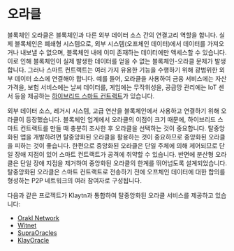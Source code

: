 # 오라클

블록체인 오라클은 블록체인과 다른 외부 데이터 소스 간의 연결고리 역할을 합니다. 실제 블록체인은 폐쇄형 시스템으로, 외부 시스템(오프체인 데이터)에서 데이터를 가져오거나 내보낼 수 없으며, 블록체인 내에 이미 존재하는 데이터에만 액세스할 수 있습니다. 이로 인해 블록체인이 실제 발생한 데이터를 얻을 수 없는 블록체인-오라클 문제가 발생합니다. 그러나 스마트 컨트랙트는 여러 가지 유용한 기능을 수행하기 위해 광범위한 외부 데이터 소스에 연결해야 합니다. 예를 들어, 오라클을 사용하여 금융 서비스에는 자산 가격을, 보험 서비스에는 날씨 데이터를, 게임에는 무작위성을, 공급망 관리에는 IoT 센서 등을 제공하는 [하이브리드 스마트 컨트랙트](https://chain.link/education-hub/hybrid-smart-contracts)가 있습니다.

외부 데이터 소스, 레거시 시스템, 고급 연산을 블록체인에서 사용하고 연결하기 위해 오라클이 등장했습니다. 블록체인 업계에서 오라클의 이점이 크기 때문에, 하이브리드 스마트 컨트랙트를 만들 때 충분히 조사한 후 오라클을 선택하는 것이 중요합니다. 탈중앙화된 앱을 개발하려면 탈중앙화된 오라클을 활용하는 것이 중요하므로 중앙화된 오라클을 피하는 것이 좋습니다. 한편으로 중앙화된 오라클은 단일 주체에 의해 제어되므로 단일 장애 지점이 있어 스마트 컨트랙트가 공격에 취약할 수 있습니다. 반면에 분산형 오라클은 단일 장애 지점을 제거하여 중앙화된 오라클의 한계를 뛰어넘도록 설계되었습니다. 탈중앙화된 오라클은 스마트 컨트랙트로 전송하기 전에 오프체인 데이터에 대한 합의를 형성하는 P2P 네트워크의 여러 참여자로 구성됩니다.

다음과 같은 프로젝트가 Klaytn과 통합하여 탈중앙화된 오라클 서비스를 제공하고 있습니다:

* [Orakl Network](https://docs.orakl.network/docs/developers-guide/readme)
* [Witnet](https://docs.witnet.io/)
* [SupraOracles](https://supraoracles.com/docs/overview)
* [KlayOracle](https://klayoracle.gitbook.io/v1.0.0/)
